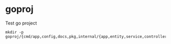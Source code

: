 # goproj
Test go project

```
mkdir -p goproj/{cmd/app,config,docs,pkg,internal/{app,entity,service,controller/http/v1}}
```
